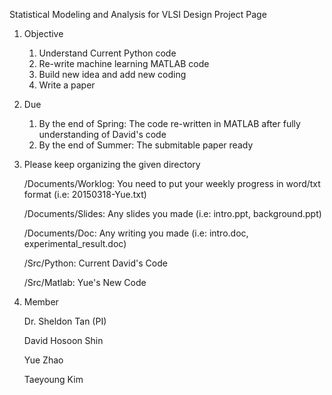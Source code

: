 
Statistical Modeling and Analysis for VLSI Design Project Page

1. Objective
   1. Understand Current Python code
   2. Re-write machine learning MATLAB code
   3. Build new idea and add new coding
   4. Write a paper

2. Due
   1. By the end of Spring: The code re-written in MATLAB after fully understanding of David's code
   2. By the end of Summer: The submitable paper ready 

3. Please keep organizing the given directory
   
   /Documents/Worklog: You need to put your weekly progress in word/txt format (i.e: 20150318-Yue.txt)

   /Documents/Slides: Any slides you made (i.e: intro.ppt, background.ppt)
   
   /Documents/Doc: Any writing you made (i.e: intro.doc, experimental_result.doc)
   
   /Src/Python: Current David's Code
   
   /Src/Matlab: Yue's New Code

4. Member

   Dr. Sheldon Tan (PI)
   
   David Hosoon Shin
   
   Yue Zhao
   
   Taeyoung Kim

